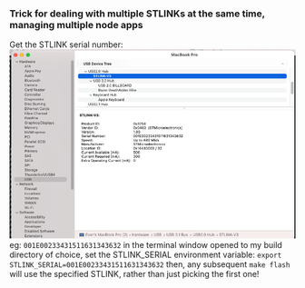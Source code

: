### Trick for dealing with multiple STLINKs at the same time, managing multiple node apps
Get the STLINK serial number:
![img.png](img.png)
eg: `001E00233431511631343632`
in the terminal window opened to my build directory of choice, set the STLINK_SERIAL environment variable:
`export STLINK_SERIAL=001E00233431511631343632`
then, any subsequent `make flash` will use the specified STLINK, rather than just picking the first one!
